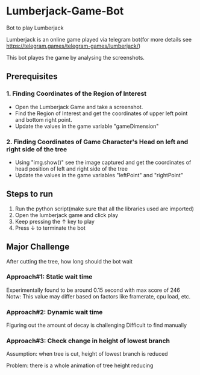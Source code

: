 # Lumberjack-Game-Bot
Bot to play Lumberjack

Lumberjack is an online game played via telegram bot(for more details see https://telegram.games/telegram-games/lumberjack/)

This bot playes the game by analysing the screenshots.

## Prerequisites

### 1. Finding Coordinates of the Region of Interest 
   * Open the Lumberjack Game and take a screenshot. 
   * Find the Region of Interest and get the coordinates of upper left point and bottom right point.
   * Update the values in the game variable "gameDimension"
   
### 2. Finding Coordinates of Game Character's Head on left and right side of the tree
   * Using "img.show()" see the image captured and get the coordinates of head position of left and right side of the tree
   * Update the values in the game variables "leftPoint" and "rightPoint"
   

## Steps to run

1. Run the python script(make sure that all the libraries used are imported)
2. Open the lumberjack game and click play
3. Keep pressing the &uparrow; key to play
4. Press &downarrow; to terminate the bot

## Major Challenge
After cutting the tree, how long should the bot wait

### Approach#1: Static wait time
Experimentally found to be around 0.15 second with max score of 246
Notw: This value may differ based on factors like framerate, cpu load, etc.

### Approach#2: Dynamic wait time
Figuring out the amount of decay is challenging
Difficult to find manually

### Approach#3: Check change in height of lowest branch
  Assumption: when tree is cut, height of lowest branch is reduced
  
  Problem: there is a whole animation of tree height reducing

